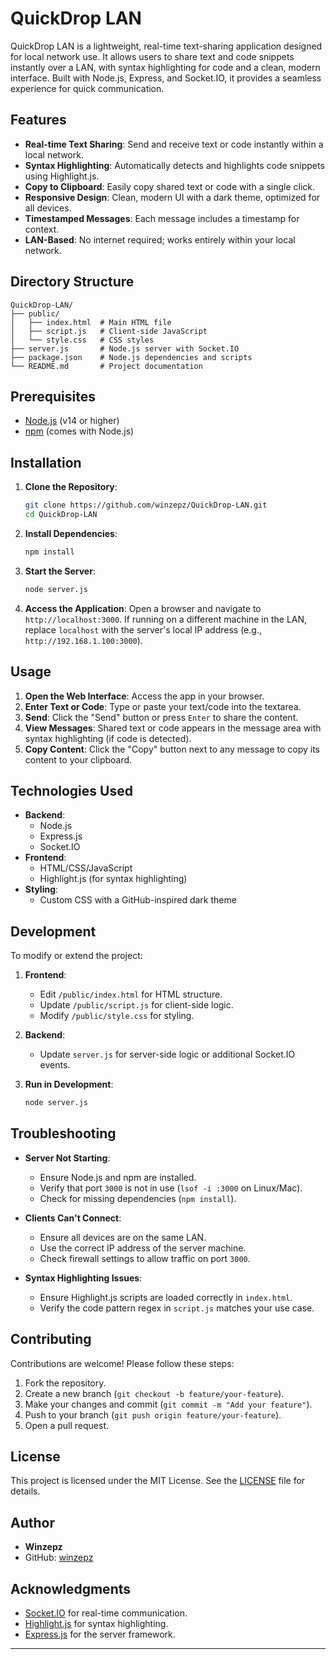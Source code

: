 # QuickDrop LAN

QuickDrop LAN is a lightweight, real-time text-sharing application designed for local network use. It allows users to share text and code snippets instantly over a LAN, with syntax highlighting for code and a clean, modern interface. Built with Node.js, Express, and Socket.IO, it provides a seamless experience for quick communication.

## Features

- **Real-time Text Sharing**: Send and receive text or code instantly within a local network.
- **Syntax Highlighting**: Automatically detects and highlights code snippets using Highlight.js.
- **Copy to Clipboard**: Easily copy shared text or code with a single click.
- **Responsive Design**: Clean, modern UI with a dark theme, optimized for all devices.
- **Timestamped Messages**: Each message includes a timestamp for context.
- **LAN-Based**: No internet required; works entirely within your local network.

## Directory Structure

```
QuickDrop-LAN/
├── public/
│   ├── index.html  # Main HTML file
│   ├── script.js   # Client-side JavaScript
│   └── style.css   # CSS styles
├── server.js       # Node.js server with Socket.IO
├── package.json    # Node.js dependencies and scripts
└── README.md       # Project documentation
```

## Prerequisites

- [Node.js](https://nodejs.org/) (v14 or higher)
- [npm](https://www.npmjs.com/) (comes with Node.js)

## Installation

1. **Clone the Repository**:
   ```bash
   git clone https://github.com/winzepz/QuickDrop-LAN.git
   cd QuickDrop-LAN
   ```

2. **Install Dependencies**:
   ```bash
   npm install
   ```

3. **Start the Server**:
   ```bash
   node server.js
   ```

4. **Access the Application**:
   Open a browser and navigate to `http://localhost:3000`. If running on a different machine in the LAN, replace `localhost` with the server's local IP address (e.g., `http://192.168.1.100:3000`).

## Usage

1. **Open the Web Interface**: Access the app in your browser.
2. **Enter Text or Code**: Type or paste your text/code into the textarea.
3. **Send**: Click the "Send" button or press `Enter` to share the content.
4. **View Messages**: Shared text or code appears in the message area with syntax highlighting (if code is detected).
5. **Copy Content**: Click the "Copy" button next to any message to copy its content to your clipboard.

## Technologies Used

- **Backend**:
  - Node.js
  - Express.js
  - Socket.IO
- **Frontend**:
  - HTML/CSS/JavaScript
  - Highlight.js (for syntax highlighting)
- **Styling**:
  - Custom CSS with a GitHub-inspired dark theme

## Development

To modify or extend the project:

1. **Frontend**:
   - Edit `/public/index.html` for HTML structure.
   - Update `/public/script.js` for client-side logic.
   - Modify `/public/style.css` for styling.

2. **Backend**:
   - Update `server.js` for server-side logic or additional Socket.IO events.

3. **Run in Development**:
   ```bash
   node server.js
   ```

## Troubleshooting

- **Server Not Starting**:
  - Ensure Node.js and npm are installed.
  - Verify that port `3000` is not in use (`lsof -i :3000` on Linux/Mac).
  - Check for missing dependencies (`npm install`).

- **Clients Can't Connect**:
  - Ensure all devices are on the same LAN.
  - Use the correct IP address of the server machine.
  - Check firewall settings to allow traffic on port `3000`.

- **Syntax Highlighting Issues**:
  - Ensure Highlight.js scripts are loaded correctly in `index.html`.
  - Verify the code pattern regex in `script.js` matches your use case.

## Contributing

Contributions are welcome! Please follow these steps:

1. Fork the repository.
2. Create a new branch (`git checkout -b feature/your-feature`).
3. Make your changes and commit (`git commit -m "Add your feature"`).
4. Push to your branch (`git push origin feature/your-feature`).
5. Open a pull request.

## License

This project is licensed under the MIT License. See the [LICENSE](LICENSE) file for details.
## Author

- **Winzepz**
- GitHub: [winzepz](https://github.com/winzepz)

## Acknowledgments

- [Socket.IO](https://socket.io/) for real-time communication.
- [Highlight.js](https://highlightjs.org/) for syntax highlighting.
- [Express.js](https://expressjs.com/) for the server framework.

---
